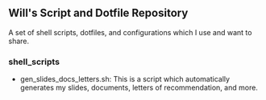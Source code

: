 ## Will's Script and Dotfile Repository

A set of shell scripts, dotfiles, and configurations which I use and want to share.

### shell_scripts

- gen_slides_docs_letters.sh: This is a script which automatically generates my slides, documents, letters of recommendation, and more.

